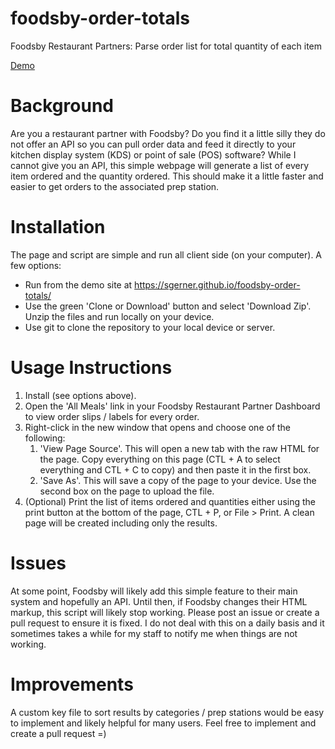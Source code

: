 # foodsby-order-totals
Foodsby Restaurant Partners: Parse order list for total quantity of each item

[Demo](https://sgerner.github.io/foodsby-order-totals/)

# Background
Are you a restaurant partner with Foodsby? Do you find it a little silly they do not offer an API so you can pull order data and feed it directly to your kitchen display system (KDS) or point of sale (POS) software? While I cannot give you an API, this simple webpage will generate a list of every item ordered and the quantity ordered. This should make it a little faster and easier to get orders to the associated prep station.

# Installation
The page and script are simple and run all client side (on your computer). A few options:
* Run from the demo site at https://sgerner.github.io/foodsby-order-totals/
* Use the green 'Clone or Download' button and select 'Download Zip'. Unzip the files and run locally on your device.
* Use git to clone the repository to your local device or server.

# Usage Instructions
1. Install (see options above).
2. Open the 'All Meals' link in your Foodsby Restaurant Partner Dashboard to view order slips / labels for every order.
3. Right-click in the new window that opens and choose one of the following:
    1. 'View Page Source'. This will open a new tab with the raw HTML for the page. Copy everything on this page (CTL + A to select everything and CTL + C to copy) and then paste it in the first box.
    2. 'Save As'. This will save a copy of the page to your device. Use the second box on the page to upload the file.
4. (Optional) Print the list of items ordered and quantities either using the print button at the bottom of the page, CTL + P, or File > Print. A clean page will be created including only the results.

# Issues
At some point, Foodsby will likely add this simple feature to their main system and hopefully an API. Until then, if Foodsby changes their HTML markup, this script will likely stop working. Please post an issue or create a pull request to ensure it is fixed. I do not deal with this on a daily basis and it sometimes takes a while for my staff to notify me when things are not working.

# Improvements
A custom key file to sort results by categories / prep stations would be easy to implement and likely helpful for many users. Feel free to implement and create a pull request =)
